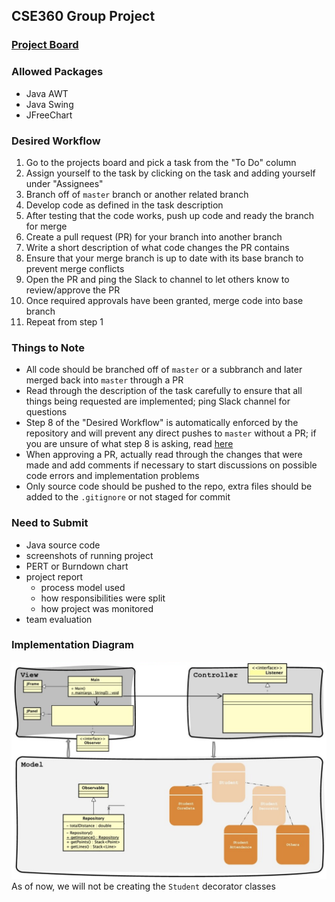 ## CSE360 Group Project

### [Project Board](https://github.com/zakattack9/cse360-final-project/projects/1)

### Allowed Packages
- Java AWT
- Java Swing
- JFreeChart

### Desired Workflow
1. Go to the projects board and pick a task from the "To Do" column
2. Assign yourself to the task by clicking on the task and adding yourself under "Assignees"
3. Branch off of `master` branch or another related branch
4. Develop code as defined in the task description
5. After testing that the code works, push up code and ready the branch for merge
6. Create a pull request (PR) for your branch into another branch
7. Write a short description of what code changes the PR contains
8. Ensure that your merge branch is up to date with its base branch to prevent merge conflicts
9. Open the PR and ping the Slack to channel to let others know to review/approve the PR
10. Once required approvals have been granted, merge code into base branch
11. Repeat from step 1

### Things to Note
- All code should be branched off of `master` or a subbranch and later merged back into `master` through a PR
- Read through the description of the task carefully to ensure that all things being requested are implemented; ping Slack channel for questions
- Step 8 of the "Desired Workflow" is automatically enforced by the repository and will prevent any direct pushes to `master` without a PR; if you are unsure of what step 8 is asking, read [here](https://github.com/zakattack9/git-branching-merging)
- When approving a PR, actually read through the changes that were made and add comments if necessary to start discussions on possible code errors and implementation problems
- Only source code should be pushed to the repo, extra files should be added to the `.gitignore` or not staged for commit

### Need to Submit
- Java source code
- screenshots of running project
- PERT or Burndown chart
- project report
  - process model used
  - how responsibilities were split
  - how project was monitored
- team evaluation

### Implementation Diagram
![diagram](./diagram.png?raw=true "Implementation Diagram")
As of now, we will not be creating the `Student` decorator classes
